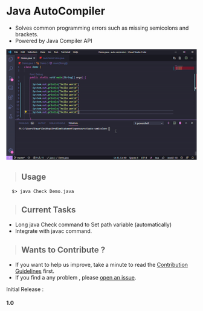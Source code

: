 # Java AutoCompiler

- Solves common programming errors such as missing semicolons and brackets.
- Powered by Java Compiler API


![](ezgif_demo2.gif)


<!-- > ##### Tip -->
<!-- Format Document after the execution -->

> ## Usage

```console
  $> java Check Demo.java
```

> ## Current Tasks

  - Long java Check command to Set path variable (automatically)
  - Integrate with javac command.


> ## Wants to Contribute ?

- If you want to help us improve, take a minute to read the [Contribution Guidelines](CONTRIBUTING.md) first.
- If you find a any problem ,  please [open an issue](https://github.com/pawarashish564/AutoCompiler/issues/new).

Initial Release : 
#### 1.0 